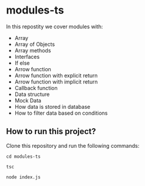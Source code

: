 # modules-ts

In this repostity we cover modules with:

- Array
- Array of Objects
- Array methods
- Interfaces
- If else
- Arrow function
- Arrow function with explicit return
- Arrow function with implicit return
- Callback function
- Data structure
- Mock Data
- How data is stored in database
- How to filter data based on conditions

## How to run this project?

Clone this repository and run the following commands:

```
cd modules-ts
```

```
tsc
```

```
node index.js
```
